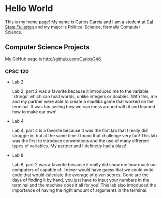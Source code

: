 # Hello World

This is my home page! My name is Carlos Garcia and I am a student at [Cal State Fullerton](http://www.fullerton.edu/) and my major is Political Science, formally Computer Science.

## Computer Science Projects

My GitHub page is http://github.com/CarlosG48.

### CPSC 120

* Lab 2

    Lab 2, part 2 was a favorite because it introduced me to the variable 'strings' 
    which can hold worlds, unlike integers or doubles. With this, me and my partner
    were able to create a madlibs game that worked on the terminal. It was fun 
    seeing how we can mess around with it and learned how to make our own!

* Lab 4

    Lab 4, part 4 is a favorite because it was the first lab that I really did 
    struggle in, but at the same time I found that challenge very fun! This lab
    was the first to introduce converstions and the use of many different types
    of variables. My partner and I definetly had a blast!

* Lab 8

    Lab 8, part 2 was a favorite because it really did show me how much our 
    computers of capable of. I never would have guess that we could write 
    code that would calculate the average of given scores. Gone are the days
    of finding it by hand, you just have to input your numbers in the terminal
    and the machine does it all for you! This lab also introduced the importance 
    of having the right amount of arguments in the terminal.